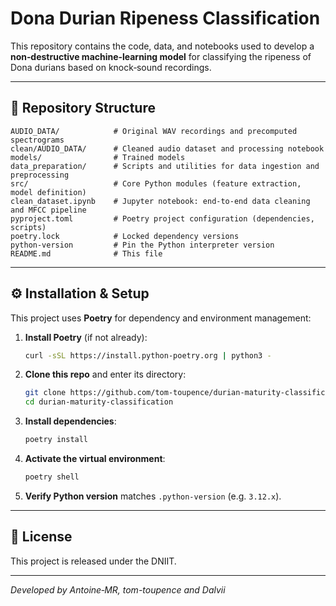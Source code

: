 # Dona Durian Ripeness Classification

This repository contains the code, data, and notebooks used to develop a **non‑destructive machine‑learning model** for classifying the ripeness of Dona durians based on knock‑sound recordings.

---

## 📁 Repository Structure

```plaintext
AUDIO_DATA/            # Original WAV recordings and precomputed spectrograms
clean/AUDIO_DATA/      # Cleaned audio dataset and processing notebook
models/                # Trained models
data_preparation/      # Scripts and utilities for data ingestion and preprocessing
src/                   # Core Python modules (feature extraction, model definition)
clean_dataset.ipynb    # Jupyter notebook: end‑to‑end data cleaning and MFCC pipeline
pyproject.toml         # Poetry project configuration (dependencies, scripts)
poetry.lock            # Locked dependency versions
python-version         # Pin the Python interpreter version
README.md              # This file
```

---

## ⚙️ Installation & Setup

This project uses **Poetry** for dependency and environment management:

1. **Install Poetry** (if not already):

   ```bash
   curl -sSL https://install.python-poetry.org | python3 -
   ```

2. **Clone this repo** and enter its directory:

   ```bash
   git clone https://github.com/tom-toupence/durian-maturity-classification.git
   cd durian-maturity-classification
   ```

3. **Install dependencies**:

   ```bash
   poetry install
   ```

4. **Activate the virtual environment**:

   ```bash
   poetry shell
   ```

5. **Verify Python version** matches `.python-version` (e.g. `3.12.x`).

---


## 📄 License

This project is released under the DNIIT.

---

*Developed by Antoine‑MR, tom-toupence and Dalvii*
